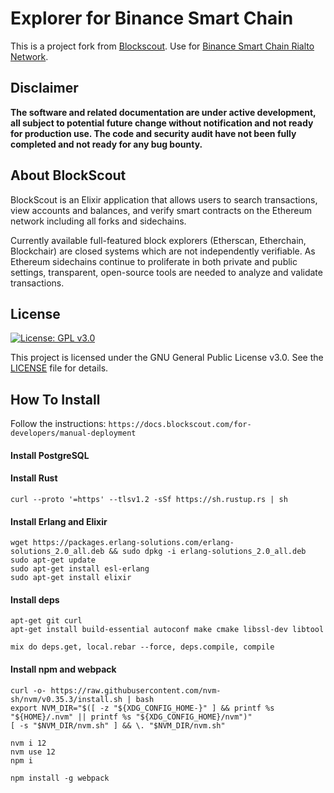 # Explorer for Binance Smart Chain
This is a project fork from [Blockscout](https://github.com/poanetwork/blockscout). Use for [Binance Smart Chain Rialto Network](https://explorer.binance.org/smart-testnet).

## Disclaimer
**The software and related documentation are under active development, all subject to potential future change without notification and not ready for production use. The code and security audit have not been fully completed and not ready for any bug bounty.**

## About BlockScout

BlockScout is an Elixir application that allows users to search transactions, view accounts and balances, and verify smart contracts on the Ethereum network including all forks and sidechains.

Currently available full-featured block explorers (Etherscan, Etherchain, Blockchair) are closed systems which are not independently verifiable.  As Ethereum sidechains continue to proliferate in both private and public settings, transparent, open-source tools are needed to analyze and validate transactions.

## License

[![License: GPL v3.0](https://img.shields.io/badge/License-GPL%20v3-blue.svg)](https://www.gnu.org/licenses/gpl-3.0)

This project is licensed under the GNU General Public License v3.0. See the [LICENSE](LICENSE) file for details.


## How To Install

Follow the instructions: `https://docs.blockscout.com/for-developers/manual-deployment`

#### Install PostgreSQL

#### Install Rust

```
curl --proto '=https' --tlsv1.2 -sSf https://sh.rustup.rs | sh
```

#### Install Erlang and Elixir

```
wget https://packages.erlang-solutions.com/erlang-solutions_2.0_all.deb && sudo dpkg -i erlang-solutions_2.0_all.deb
sudo apt-get update
sudo apt-get install esl-erlang
sudo apt-get install elixir
```

#### Install deps

```
apt-get git curl
apt-get install build-essential autoconf make cmake libssl-dev libtool

mix do deps.get, local.rebar --force, deps.compile, compile
```

#### Install npm and webpack

```
curl -o- https://raw.githubusercontent.com/nvm-sh/nvm/v0.35.3/install.sh | bash
export NVM_DIR="$([ -z "${XDG_CONFIG_HOME-}" ] && printf %s "${HOME}/.nvm" || printf %s "${XDG_CONFIG_HOME}/nvm")"
[ -s "$NVM_DIR/nvm.sh" ] && \. "$NVM_DIR/nvm.sh"

nvm i 12
nvm use 12
npm i

npm install -g webpack
```


